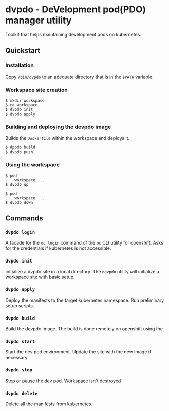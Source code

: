 dvpdo - DeVelopment pod(PDO) manager utility
============================================

Toolkit that helps maintaining development pods on kubernetes.

## Quickstart

### Installation

Copy `/bin/dvpdo` to an adequate directory that is in the `$PATH` variable.

### Workspace site creation

```shell
$ mkdir workspace
$ cd workspace
$ dvpdo init
$ dvpdo apply
```

### Building and deploying the devpdo image

Builds the `Dockerfile` within the workspace and deploys it.

```shell
$ dppdo build
$ dvpdo push
```

### Using the workspace

```shell
$ pwd
... workspace ...
$ dvpdo up
```

```shell
$ pwd
... workspace ...
$ dvpdo down
```

## Commands

### `dvpdo login`
A facade for the `oc login` command of the `oc` CLI utility for openshift.
Asks for the credentials if kubernetes is not accessible.

### `dvpdo init`
Initialize a dvpdo site in a local directory. The `devpdo` utility
will initialize a workspace site with basic setup.

### `dvpdo apply`
Deploy the manifests to the target kubernetes namespace.
Run preliminary setup scripts.

### `dvpdo build`
Build the devpdo image.  The build is done remotely on openshift using the 

### `dvpdo start`
Start the dev pod environment. Update the site with the new image
if necessary.

### `dvpdo stop`
Stop or pause the dev pod.  Workspace isn't destroyed

### `dvpdo delete`
Delete all the manifests from kubernetes.
